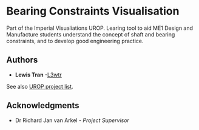# Bearing Constraints Visualisation

Part of the Imperial Visualiations UROP. Learing tool to aid ME1 Design and Manufacture students understand the concept of shaft and bearing constraints, and to develop good engineering practice.

## Authors

* **Lewis Tran** -[L3wtr](https://github.com/L3wtr)

See also [UROP project list](https://github.com/Imperial-visualizations).

## Acknowledgments

* Dr Richard Jan van Arkel - *Project Supervisor*